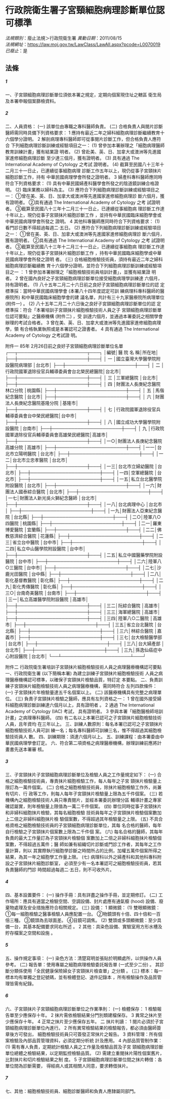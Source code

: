 # 行政院衛生署子宮頸細胞病理診斷單位認可標準

*法規類別*：廢止法規＞行政院衛生署
*異動日期*：2011/08/15  
*法規網址*：https://law.moj.gov.tw/LawClass/LawAll.aspx?pcode=L0070019
*已廢止*：是


## 法條
##### 1
一、子宮頸細胞病理診斷單位須依本署之規定，定期向個案現住址之轄區
    衛生局及本署申報個案篩檢資料。


##### 2
二、人員資格：
 (一) 該單位由專職之專科醫師負責。
 (二) 合格負責人與閱片診斷醫師需同時具備下列資格要求：
      1 應持有最近二年之婦科細胞病理診斷繼續教育十六個學分證明。
      2 解剖病理專科醫師即可從事閱片診斷工作，但合格負責人應符合
        下列細胞病理診斷訓練或經驗項目之一：
      (1) 曾參加本署辦理之「細胞病理醫師教育訓練計畫」獲有結業證
          明者。
      (2) 曾赴美、英、日、加拿大或澳洲等先進國家進修細胞病理診斷
          至少達三個月，獲有證明者。
      (3) 具有通過 The International Academy of Cytology  之考試
          證明者。
      (4) 截算至民國八十三年十二月三十一日止，已連續從事細胞病理
          診斷工作五年以上，現仍從事子宮頸抹片細胞診斷工作，持有
          中華民國病理學會所發之證明者。
      3 婦產科專科醫師應同時符合下列資格要求：
      (1) 具有中華民國婦產科醫學會所發之的陰道鏡訓練合格證明。
      (2) 臨床業務以婦科為主。
      (3) 應符合下列細胞病理診斷訓練或經驗項目之一：
          ①曾在美、英、日、加拿大或澳洲等先進國家進修細胞病理診
            斷六個月，獲有證明者。
          ②具有通過 The International Academy of Cytology  之考
            試證明者。
          ③截算至民國八十三年十二月三十一日止，已連續從事細胞病
            理診斷工作達十年以上，現仍從事子宮頸抹片細胞診斷工作
            ，並持有中華民國臨床細胞學會或中華民國病理學會所發之
            證明。
      4 其他科專醫師應同時符合下列資格要求：
      (1) 看門診日數不得超過每週二‧五日。
      (2) 應符合下列細胞病理診斷訓練或經驗項目之一：
          ①曾在美、英、日、加拿大或澳洲等先進國家進修細胞病理診
            斷六個月，獲有證明者。
          ②具有通過 The International Academy of Cytology  之考
            試證明者。
          ③截算至民國八十三年十二月三十一日止，已連續從事細胞病
            理診斷工作達十年以上，現仍從事子宮頸抹片細胞診斷工作
            ，持有中華民國臨床細胞學或中華民國病理學會所發之證明
            者。
 (三) 合格細胞檢驗技術員，須持有最近二年之婦科細胞病理診斷繼續教
      育十六個學分證明，並符合下列細胞病理診斷訓練或經驗項目之一
      ：
      1 曾參加本署辦理之「細胞檢驗技術員培訓計畫」，並獲有結業證
        明者。
      2 曾在國內良好之子宮頸細胞病理診斷單位接受細胞病理學訓練達
        六個月，持有證明者。
      (1) 八十五年二月二十六日前之良好子宮頸細胞病理診斷單位的認
          定標準採：當時中華民國病理學會 (本署八十四年度認定可訓
          練病理科專科醫師的醫療院所) 和中華民國臨床細胞學會的建
          議名單，共計有三十九家醫療院所病理單位 (附件一) 。
      (2) 八十五年二月二十六日後之良好子宮頸細胞病理診斷單位的認
          定標準採：符合「本署培訓子宮頸抹片細胞檢驗技術人員之子
          宮頸細胞病理診斷單位認可要點」之醫療機構 (附件二) ，受
          訓達六個月，並通過本署委託之相關學會辦理的考試合格者。
      3 曾在美、英、日、加拿大或澳洲等先進國家進修細胞病理學，領
        有合格執業執照或是本署認可之證書者。
      4 具有通過 The International Academy of Cytology  之考試證
        明。

附件一
85年 2月26日前之良好子宮頸細胞病理診斷單位名單
┌──┬──────────────────────┬───┐
│編號│醫            院             名           稱│所在地│
├──┼──────────────────────┼───┤
│ 一 │國立臺灣大學醫學院附設醫院病理部            │台北市│
├──┼──────────────────────┼───┤
│ 二 │行政院國軍退除役官兵輔導委員會台北榮民總醫院│台北市│
├──┼──────────────────────┼───┤
│ 三 │三軍總醫院                                  │台北市│
├──┼──────────────────────┼───┤
│ 四 │財團法人長庚紀念醫院林口分院                │桃園縣│
├──┼──────────────────────┼───┤
│ 五 │馬偕紀念醫院                                │台北市│
├──┼──────────────────────┼───┤
│ 六 │財團法人長庚紀念醫院基隆分院                │基隆市│
├──┼──────────────────────┼───┤
│ 七 │行政院國軍退除役官兵輔導委員會台中榮民總醫院│台中市│
├──┼──────────────────────┼───┤
│ 八 │國立成功大學醫學院附設醫院                  │台南市│
├──┼──────────────────────┼───┤
│ 九 │行政院國軍退除役官兵輔導委員會高雄榮民總醫院│高雄市│
├──┼──────────────────────┼───┤
│一○│財團法人長庚紀念醫院高雄分院                │高雄市│
├──┼──────────────────────┼───┤
│一一│台北市立陽明醫院                            │台北市│
├──┼──────────────────────┼───┤
│一二│台北市立忠孝醫院                            │台北市│
├──┼──────────────────────┼───┤
│一三│台北市立婦幼醫院                            │台北市│
├──┼──────────────────────┼───┤
│一四│空軍總醫院                                  │台北市│
├──┼──────────────────────┼───┤
│一五│私立台北醫學院附設醫院                      │台北市│
├──┼──────────────────────┼───┤
│一六│財團法人國泰綜合醫院                        │台北市│
├──┼──────────────────────┼───┤
│一七│財團法人新光吳火獅紀念醫師                  │台北市│
├──┼──────────────────────┼───┤
│一八│台北病理中心                                │台北市│
├──┼──────────────────────┼───┤
│一九│財團法人亞東紀念醫院                        │台北縣│
├──┼──────────────────────┼───┤
│二○│陸軍八○四醫院                              │桃園縣│
├──┼──────────────────────┼───┤
│二一│羅東博愛醫院                                │宜蘭縣│
├──┼──────────────────────┼───┤
│二二│佛教慈濟綜合醫院                            │花蓮縣│
├──┼──────────────────────┼───┤
│二三│省立台中醫院                                │台中市│
├──┼──────────────────────┼───┤
│二四│私立中山醫學院附設醫院                      │台中市│
├──┼──────────────────────┼───┤
│二五│私立中國醫藥學院附設醫院                    │台中市│
├──┼──────────────────────┼───┤
│二六│陸軍八○三醫院                              │台中市│
├──┼──────────────────────┼───┤
│二七│沙鹿光田醫院                                │台中縣│
├──┼──────────────────────┼───┤
│二八│彰化基督教醫院                              │彰化縣│
├──┼──────────────────────┼───┤
│二九│彰化秀傳醫院                                │彰化縣│
├──┼──────────────────────┼───┤
│三○│台南奇美醫院                                │台南市│
├──┼──────────────────────┼───┤
│三一│私立高雄醫學院附設醫院                      │高雄市│
├──┼──────────────────────┼───┤
│三二│阮綜合醫院                                  │高雄市│
├──┼──────────────────────┼───┤
│三三│海軍總醫院                                  │高雄市│
├──┼──────────────────────┼───┤
│三四│陸軍八○二醫院                              │高雄市│
├──┼──────────────────────┼───┤
│三五│省立台北醫院                                │台北縣│
├──┼──────────────────────┼───┤
│三六│林綜合醫院                                  │嘉義市│
├──┼──────────────────────┼───┤
│三七│台大檢驗醫學部                              │台北市│
├──┼──────────────────────┼───┤
│三八│台大婦產部                                  │台北市│
├──┼──────────────────────┼───┤
│三九│孫逸仙癌症中心附設醫院                      │台北市│
└──┴──────────────────────┴───┘

附件二
行政院衛生署培訓子宮頸抹片細胞檢驗技術人員之病理醫療機構認可要點
一、行政院衛生署 (以下簡稱本署) 為建立訓練子宮頸抹片細胞檢驗技術
    人員之病理醫療機構認可標準，以確保子宮頸抹片檢驗品質，特訂定
    本要點。
二、負責訓練子宮頸抹片細胞檢驗技術人員之病理醫療機構，需同時符合
    左列四款條件：
 (一) 子宮頸抹片年檢驗量達五千名個案以上。
 (二) 該醫療機構具有完整之病理單位。
 (三) 負責子宮頸抹片檢驗之醫師，應具有左列資格之一：
      1 曾在國外接受婦科細胞病理診斷訓練達六個月以上，具有證明者
        。
      2 通過 The International Academy of Cytology  (IAC) 考試，
        具有證明者。
      3 參與本署「細胞醫檢師培訓計畫」之病理專科醫師。
 (四) 有二名以上本署已認可之子宮頸抹片細胞檢驗技術人員，且年資均
      在三年以上。
三、訓練人數原則：每名本署已認可之子宮頸抹片細胞檢驗技術人員可訓
    練一名；每名專科醫師可訓練三名，惟不得超過其細胞檢驗技術員人
    數。
四、訓練期限：須達六個月以上。
五、訓練課程：由本署委由中華民國病理學會訂定。
六、符合第二項資格之病理醫療機構，辦理訓練前應將計畫書先送本署審
    核。


##### 3
三、子宮頸抹片子宮頸細胞病理診斷單位及檢驗人員之工作量規定如下：
 (一) 合格之細胞檢驗技術員，專責抹片細胞檢驗工作，每人每年之子宮
      頸抹片檢驗量上限訂為一萬件個案。
 (二) 合格之細胞檢驗技術員，除抹片細胞檢驗工作外，尚兼有切片、行
      政等工作，則每人每年子宮頸抹片檢驗量上限為五千件個案。
 (三) 若機構內之細胞檢驗技術人員只專責閱片，並經本署委託辦理分區
      輔導計畫之專家確認屬實，則年檢驗量上限值為一萬二千件個案。
 (四) 單位同時從事子宮頸抹片和非婦科細胞抹片檢驗，其每名細胞檢驗
      技術員每年之子宮頸抹片檢驗個案數加上二倍之非婦科細胞抹片檢
      驗個案數，不得超過其年檢驗量之上限。
 (五) 不具合格資格之細胞檢驗技術員的子宮頸細胞病理診斷單位，其每
      名合格的醫師，每年自行檢驗之子宮頸抹片個案數上限為二千件個
      案。
 (六) 每名合格的醫師，其每年負責的最大工作量訂為子宮頸抹片檢驗個
      案數加上二倍之非婦科細胞抹片檢驗個案數，不得超過五萬件；醫
      師如兼有組織切片診斷或門診工作者，其每年之工作量計算，則以
      其實際執行細胞學診斷之時間所占的比例，加權五萬件個案所得之
      結果，為其一年之細胞學工作量上限。
 (七) 病理科以外之婦產科和其他科專科附設之子宮頸抹片細胞診斷室，
      必須至少有一名本署認可之細胞檢驗技術員，若其負責醫師的門診
      時間超過每週二‧五日，則不可收外片。


##### 4
四、基本設置要件：
 (一) 操作手冊：具有詳盡之操作手冊，並定期修訂。
 (二) 工作場所：應具有適當之檢驗空間、空調設備、封片處應有通氣櫥
       (hood) 設備、廢棄物處理及安全措施應符合相關規定。
 (三) 設備：
      1 顯微鏡：
      (1) 雙眼顯微鏡：
          ①每一細胞檢驗之醫事檢驗人員應配置一台。
          ②物鏡頭有十倍、四十倍和一百倍三種。
          ③鏡頭為去球面差。
          ④目鏡可調焦。
      (2) 雙頭或多頭顯微鏡：至少具備一台，其基本配備要求同右所述
          。
      2 其他：具染色設備、實驗室用方形水槽及貯存檔案之空間和設施
        。


##### 5
五、操作規定事項：
 (一) 染色方法：清楚寫明並張貼於明顯處所，以供操作人員參考。
 (二) 報告單：使用專屬之細胞病理檢驗委託報告單 (一式至少二份) 。
      其診斷分類係使用「全民健康保險婦女子宮頸抹片檢查單」之分類
      。
 (三) 標本：每一標本均有單獨之登記號碼，並有檢體登記、退件記錄本
      ，所有檢驗操作及品質管理皆需有紀錄。


##### 6
六、子宮頸抹片子宮頸細胞病理診斷單位之作業準則：
 (一) 檢體保存：
      1 檢驗報告單至少應保存十年。
      2 抹片需依檢驗結果分門別類建檔保存。
      3 異常之抹片至少應保存十年。
      4 正常之抹片至少應保存五年。
  二  抹片判讀：
      1 閱片必須於子宮頸細胞病理診斷單位內進行。
      2 所有異常檢驗結果的檢驗報告，都必須由醫師簽章後方可發出，
        細胞檢驗技術員只可簽發正常抹片之報告。
      3 資料管理：所有個案檢驗及內部品質管理資料，必須定期分析統
        計及應用。
      4 內部品質管制作業：
      (1) 需有專人負責，定期統計檢驗人員之工作量及檢驗品質及子宮
          頸細胞病理診斷單位總體之檢驗結果，以定期監控檢驗品質。
      (2) 需建立重閱抹片陽性個案舊片，比對抹片和切片檢驗結果之制
          度。
      5 子宮頸細胞病理診斷單位間之抹片轉借：各單位間為診斷需要，
        得經病人或其相關人同意，要求轉借抹片。


##### 7
七、其他：細胞檢驗技術員、細胞診斷醫師和負責人應隸屬同部門。



